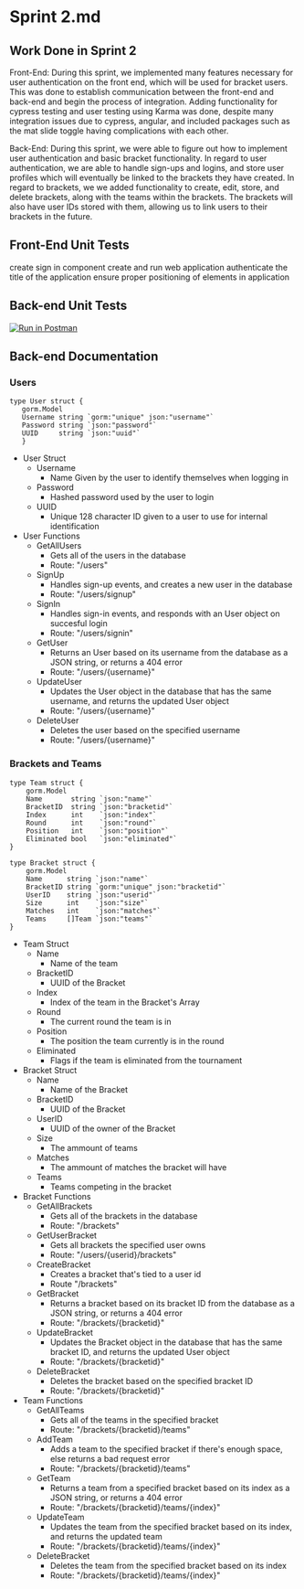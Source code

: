 # Sprint 2.md

## Work Done in Sprint 2
Front-End:
During this sprint, we implemented many features necessary for user authentication on the front end, which will be used for bracket users. This was done to establish communication between the front-end and back-end and begin the process of integration. Adding functionality for cypress testing and user testing using Karma was done, despite many integration issues due to cypress, angular, and included packages such as the mat slide toggle having complications with each other.

Back-End:
During this sprint, we were able to figure out how to implement user authentication and basic bracket functionality. In regard to user authentication, we are able to handle sign-ups and logins, and store user profiles which will eventually be linked to the brackets they have created. In regard to brackets, we we added functionality to create, edit, store, and delete brackets, along with the teams within the brackets. The brackets will also have user IDs stored with them, allowing us to link users to their brackets in the future.

## Front-End Unit Tests
create sign in component
create and run web application
authenticate the title of the application
ensure proper positioning of elements in application

## Back-end Unit Tests
[![Run in Postman](https://run.pstmn.io/button.svg)](https://god.gw.postman.com/run-collection/26133312-0e510e7f-2de9-454d-90f8-0db0a157ad4e?action=collection%2Ffork&collection-url=entityId%3D26133312-0e510e7f-2de9-454d-90f8-0db0a157ad4e%26entityType%3Dcollection%26workspaceId%3D9510da33-894b-400b-9e39-abd3e0122696)

## Back-end Documentation

### Users
 ```
 type User struct {
	gorm.Model
	Username string `gorm:"unique" json:"username"`
	Password string `json:"password"`
	UUID     string `json:"uuid"`
    }
```
* User Struct
  * Username
    * Name Given by the user to identify themselves when logging in
  * Password
    * Hashed password used by the user to login
  * UUID
    * Unique 128 character ID given to a user to use for internal identification
* User Functions
  * GetAllUsers
    * Gets all of the users in the database
    * Route: "/users"
  * SignUp
    * Handles sign-up events, and creates a new user in the database
    * Route: "/users/signup"
  * SignIn
    * Handles sign-in events, and responds with an User object on succesful login
    * Route: "/users/signin"
  * GetUser
    * Returns an User based on its username from the database as a JSON string, or returns a 404 error
    * Route: "/users/{username}"
  * UpdateUser
    * Updates the User object in the database that has the same username, and returns the updated User object
    * Route: "/users/{username}"
  * DeleteUser
    * Deletes the user based on the specified username
    * Route: "/users/{username}"

### Brackets and Teams
```
type Team struct {
	gorm.Model
	Name       string `json:"name"`
	BracketID  string `json:"bracketid"`
	Index      int    `json:"index"`
	Round      int    `json:"round"`
	Position   int    `json:"position"`
	Eliminated bool   `json:"eliminated"`
}

type Bracket struct {
	gorm.Model
	Name      string `json:"name"`
	BracketID string `gorm:"unique" json:"bracketid"`
	UserID    string `json:"userid"`
	Size      int    `json:"size"`
	Matches   int    `json:"matches"`
	Teams     []Team `json:"teams"`
}
```
* Team Struct
  * Name
    * Name of the team
  * BracketID
    * UUID of the Bracket 
  * Index
    * Index of the team in the Bracket's Array
  * Round
    * The current round the team is in
  * Position
    * The position the team currently is in the round
  * Eliminated
    * Flags if the team is eliminated from the tournament
* Bracket Struct
  * Name
    * Name of the Bracket
  * BracketID
    * UUID of the Bracket 
  * UserID
    * UUID of the owner of the Bracket
  * Size
    * The ammount of teams
  * Matches
    * The ammount of matches the bracket will have
  * Teams
    * Teams competing in the bracket
* Bracket Functions
  * GetAllBrackets
    * Gets all of the brackets in the database
    * Route: "/brackets"
  * GetUserBracket
    * Gets all brackets the specified user owns
    * Route: "/users/{userid}/brackets"
  * CreateBracket
    * Creates a bracket that's tied to a user id
    * Route "/brackets"
  * GetBracket
    * Returns a bracket based on its bracket ID from the database as a JSON string, or returns a 404 error
    * Route: "/brackets/{bracketid}"
  * UpdateBracket
    * Updates the Bracket object in the database that has the same bracket ID, and returns the updated User object
    * Route: "/brackets/{bracketid}"
  * DeleteBracket
    * Deletes the bracket based on the specified bracket ID
    * Route: "/brackets/{bracketid}"
* Team Functions
  * GetAllTeams
    * Gets all of the teams in the specified bracket
    * Route: "/brackets/{bracketid}/teams"
  * AddTeam
    * Adds a team to the specified bracket if there's enough space, else returns a bad request error
    * Route: "/brackets/{bracketid}/teams"
  * GetTeam
    * Returns a team from a specified bracket based on its index as a JSON string, or returns a 404 error
    * Route: "/brackets/{bracketid}/teams/{index}"
  * UpdateTeam
    * Updates the team from the specified bracket based on its index, and returns the updated team
    * Route: "/brackets/{bracketid}/teams/{index}"
  * DeleteBracket
    * Deletes the team from the specified bracket based on its index
    * Route: "/brackets/{bracketid}/teams/{index}"